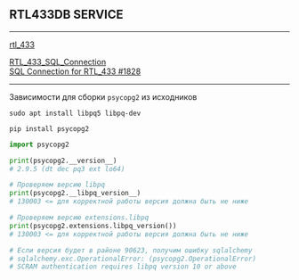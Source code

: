 ## RTL433DB SERVICE
---     

[rtl_433](https://triq.org/rtl_433)    

[RTL_433_SQL_Connection](https://github.com/Domifry/RTL_433_SQL_Connection)    
[SQL Connection for RTL_433 #1828](https://github.com/merbanan/rtl_433/issues/1828)    

---   

Зависимости для сборки ```psycopg2``` из исходников         

``` shell
sudo apt install libpq5 libpq-dev

pip install psycopg2

```

```python
import psycopg2

print(psycopg2.__version__)
# 2.9.5 (dt dec pq3 ext lo64)

# Проверяем версию libpq
print(psycopg2.__libpq_version__)
# 130003 <= для корректной работы версия должна быть не ниже

# Проверяем версию extensions.libpq
print(psycopg2.extensions.libpq_version())
# 130003 <= для корректной работы версия должна быть не ниже

# Если версия будет в районе 90623, получим ошибку sqlalchemy
# sqlalchemy.exc.OperationalError: (psycopg2.OperationalError) 
# SCRAM authentication requires libpq version 10 or above

```